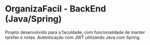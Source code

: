 <h1>OrganizaFacil - BackEnd (Java/Spring)</h1>
<p>Projeto desenvolvido para a faculdade, com funcionalidade de manter tarefas e notas. Autenticação com JWT utilizando Java com Spring.</p>
